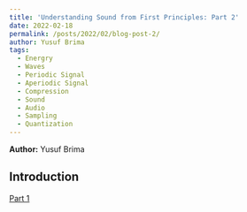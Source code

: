 ```yaml
---
title: 'Understanding Sound from First Principles: Part 2'
date: 2022-02-18
permalink: /posts/2022/02/blog-post-2/
author: Yusuf Brima
tags:
  - Energry
  - Waves
  - Periodic Signal
  - Aperiodic Signal
  - Compression
  - Sound
  - Audio
  - Sampling
  - Quantization
---
```

<p class="page__date"><strong>
  <i class="fa fa-fw fa-user" aria-hidden="true"></i> Author:</strong>
  Yusuf Brima
</p>


<h2>Introduction</h2>
<p style="text-align:justify;">
<a href='https://yusufbrima.github.io/posts/2022/02/blog-post-1/'>Part 1</a>
<p>



<!-- <h2>References</h2> -->
